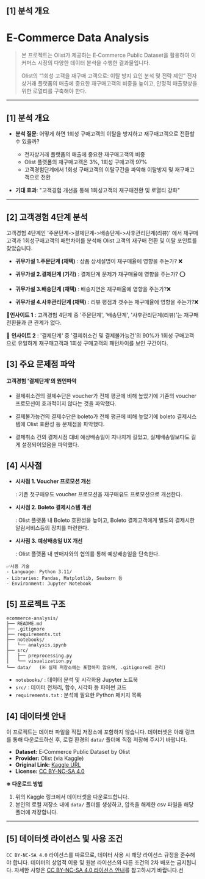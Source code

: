 ## [1] 분석 개요
# E‑Commerce Data Analysis

> 본 프로젝트는 Olist가 제공하는 E‑Commerce Public Dataset을 활용하여 이커머스 시장의 다양한 데이터 분석을 수행한 결과물입니다.
>
> Olist의 “1회성 고객을 재구매 고객으로: 이탈 방지 요인 분석 및 전략 제안” 
> 전자상거래 플랫폼의 매출에 중요한 재구매고객의 비중을 높이고, 안정적 매출향상을 위한 로열티를 구축해야 한다. 
---

## [1] 분석 개요

- **분석 질문**: 어떻게 하면 1회성 구매고객의 이탈을 방지하고 재구매고객으로 전환할 수 있을까? 
    - 전자상거래 플랫폼의 매출에 중요한 재구매고객의 비중
    - Olist 플랫폼의 재구매고객은 3%, 1회성 구매고객 97%
    - 고객경험단계에서 1회성 구매고객의 이탈구간을 파악해 이탈방지 및 재구매고객으로 전환
  
- **기대 효과**: "고객경험 개선을 통해 1회성고객의 재구매전환 및 로열티 강화"

---

## [2] 고객경험 4단계 분석 

 고객경험 4단계인 '주문단계->결제단계->배송단계->사후관리단계(리뷰)' 에서 재구매고객과 1회성구매고객의 패턴차이를 분석해 
 Olist 고객의 재구매 전환 및 이탈 포인트를 찾았습니다.

- **귀무가설 1.주문단계 (채택)**
    : 상품 상세설명이 재구매율에 영향을 주는가? ❌
  
- **귀무가설 2.결제단계 (기각)**
    : 결제단계 문제가 재구매율에 영향을 주는가? ⭕ 

- **귀무가설 3.배송단계 (채택)**
    : 배송지연은 재구매율에 영향을 주는가?❌

- **귀무가설 4.사후관리단계 (채택)**
    : 리뷰 평점과 갯수는 재구매율에 영향을 주는가?❌


📍**인사이트 1**
: 고객경험 4단계 중 '주문단계', '배송단계', '사후관리단계(리뷰)'는 재구매전환율과 큰 관계가 없다. 

📍 **인사이트 2** 
  : '결제단계' 중 '결제취소건 및 결제불가능건'의 90%가 1회성 구매고객으로 유일하게 재구매고객과 1회성 구매고객의 패턴차이를 보인 구간이다. 

## [3] 주요 문제점 파악 

#### 고객경험 '결제단계'의 원인파악
  
- 결제취소건의 결제수단은 voucher가 전체 평균에 비해 높았기에 기존의 voucher 프로모션이 효과적이지 않다는 것을 파악했다.  

- 결제불가능건의 결제수단은 boleto가 전체 평균에 비해 높았기에 boleto 결제시스템에 Olist 호환성 등 문제점을 파악했다. 

- 결제취소 건의 결제시점 대비 예상배송일이 지나치게 길었고, 실제배송일보다도 길게 설정되어있음을 파악했다.   

## [4] 시사점

- **시사점 1. Voucher 프로모션 개선**

  : 기존 첫구매유도 voucher 프로모션을 재구매유도 프로모션으로 개선한다. 

- **시사점 2. Boleto 결제시스템 개선**
  
    :  Olist 플랫폼 내 Boleto 호환성을 높이고, Boleto 결제고객에게 별도의 결제시한 알람서비스등의 장치를 마련한다.

- **시사점 3. 예상배송일 UX 개선**
  
  :  Olist 플랫폼 내 판매자와의 협의를 통해 예상배송일을 단축한다. 


```
✅사용 기술
- Language: Python 3.11/
- Libraries: Pandas, Matplotlib, Seaborn 등
- Environment: Jupyter Notebook
```
## [5] 프로젝트 구조

```
ecommerce-analysis/
├── README.md
├── .gitignore
├── requirements.txt
├── notebooks/
│   └── analysis.ipynb
├── src/
│   ├── preprocessing.py
│   └── visualization.py
└── data/   (※ 실제 저장소에는 포함하지 않으며, .gitignore로 관리)
```

- `notebooks/` : 데이터 분석 및 시각화용 Jupyter 노트북
- `src/` : 데이터 전처리, 함수, 시각화 등 파이썬 코드
- `requirements.txt` : 분석에 필요한 Python 패키지 목록

## [4] 데이터셋 안내

이 프로젝트는 데이터 파일을 직접 저장소에 포함하지 않습니다.
데이터셋은 아래 링크를 통해 다운로드하신 후, 로컬 환경의 `data/` 폴더에 직접 저장해 주시기 바랍니다.

- **Dataset:** E‑Commerce Public Dataset by Olist
- **Provider:** Olist (via Kaggle)
- **Original Link:** [Kaggle URL](https://www.kaggle.com/datasets/olistbr/brazilian-ecommerce)
- **License:** [CC BY-NC-SA 4.0](https://creativecommons.org/licenses/by-nc-sa/4.0/)

**※ 다운로드 방법**

1. 위의 Kaggle 링크에서 데이터셋을 다운로드합니다.
2. 본인의 로컬 저장소 내에 `data/` 폴더를 생성하고, 압축을 해제한 csv 파일을 해당 폴더에 저장합니다.

---

## [5] 데이터셋 라이선스 및 사용 조건

`CC BY-NC-SA 4.0` 라이선스를 따르므로, 데이터 사용 시 해당 라이선스 규정을 준수해야 합니다. 데이터의 상업적 이용 및 원본 라이선스와 다른 조건의 2차 배포는 금지됩니다.
자세한 사항은 [CC BY-NC-SA 4.0 라이선스 안내](https://creativecommons.org/licenses/by-nc-sa/4.0/)를 참고하시기 바랍니다.선